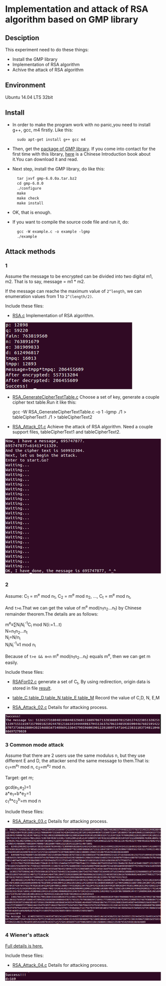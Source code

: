 # Implementation and attack of RSA algorithm based on GMP library

## Desciption

This experiment need to do these things:

- Install the GMP library
- Implementation of RSA algorithm
- Achive the attack of RSA algorithm

## Environment

Ubuntu 14.04 LTS 32bit

## Install

- In order to make the program work with no panic,you need to install g++, gcc, m4 firstly. Like this:

		sudo apt-get install g++ gcc m4

- Then, get the [package of GMP library](GMP/gmp-6.0.0a.tar.bz2). If you come into contact for the first time with this library, [here](GMP/GMP_Chinese_Introduction_3.pdf) is a Chinese Introduction book about it.You can download it and read.
- Next step, install the GMP library, do like this:

    	tar jxvf gmp-6.0.0a.tar.bz2
    	cd gmp-6.0.0
		./configure
    	make
		make check
		make install

- OK, that is enough.
- If you want to compile the source code file and run it, do:

		gcc -W example.c -o example -lgmp
    	./example

## Attack methods

### 1

Assume the message to be encrypted can be divided into two digital m1, m2. That is to say, message = m1 * m2.

If the message can reache the maximum value of `2^length`, we can enumeration values from 1 to `2^(length/2)`.

Include these files:

- [RSA.c](RSA.c) Implementation of RSA algorithm.


![Effect diagram](img/1.png)

- [RSA_GenerateCipherTextTable.c](RSA_GenerateCipherTextTable.c) Choose a set of key, generate a couple cipher text table.Run it like this:

	gcc -W RSA_GenerateCipherTextTable.c -o 1 -lgmp 
    ./1 > tableCipherText1
	./1 > tableCipherText2


- [RSA_Attack_01.c](RSA_Attack_01.c) Achieve the attack of RSA algorithm. Need a couple support files, tableCipherText1 and tableCipherText2.

![Effect diagram](img/2.png)

### 2

Assume:
	C<sub>1</sub> = m<sup>e</sup> mod n<sub>1</sub>,
	C<sub>2</sub> = m<sup>e</sup> mod n<sub>2</sub>,
	...,
	C<sub>t</sub> = m<sup>e</sup> mod n<sub>t</sub>,

And `t>e`.That we can get the value of m<sup>e</sup> mod(n<sub>1</sub>n<sub>2</sub>...n<sub>t</sub>) by Chinese remainder theorem.The details are as follows:

m<sup>e</sup>≡∑N<sub>i</sub>N<sub>i</sub><sup>-1</sup>C<sub>i</sub> mod N(i:=1...t)  
N=n<sub>1</sub>n<sub>2</sub>...n<sub>t</sub>  
N<sub>i</sub>=N/n<sub>i</sub>  
N<sub>i</sub>N<sub>i</sub><sup>-1</sup>≡1 mod n<sub>i</sub>

Because of `t>e && m<n`  m<sup>e</sup> mod(n<sub>1</sub>n<sub>2</sub>...n<sub>t</sub>) equals m<sup>e</sup>, then we can get m easily.

Include these files:

- [RSAFor02.c](RSAFor02.c) generate a set of C<sub>t</sub>, By using redirection, origin data is stored in file [result](result).

- [table_C](table_C),[table_D](table_D),[table_N](table_N),[table_E](table_E),[table_M](table_M) Record the value of C,D, N, E,M

- [RSA_Attack_02.c](RSA_Attack_02.c) Details for attacking process.

![Effect diagram](img/3.png)


### 3 Common mode attack

Assume that there are 2 users use the same modulus n, but they use different E and D, the attacker send the same message to them.That is:
c<sub>1</sub>=m<sup>e<sub>1</sub></sup> mod n, c<sub>2</sub>=m<sup>e<sub>2</sub></sup> mod n.

Target: get m;

gcd(e<sub>1</sub>,e<sub>2</sub>)=1  
a\*e<sub>1</sub>+b\*e<sub>2</sub>=1  
c<sub>1</sub><sup>a</sup>\*c<sub>2</sub><sup>b</sup>=m mod n


Include these files:

- [RSA_Attack_03.c](RSA_Attack_03.c) Details for attacking process.

![Effect diagram](img/4.png)

### 4 Wiener's attack

[Full details is here.](http://en.wikipedia.org/wiki/Wiener%27s_attack)


Include these files:

- [RSA_Attack_04.c](RSA_Attack_04.c) Details for attacking process.

![Effect diagram](img/5.png)